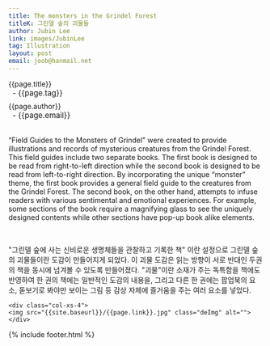 ```yaml
---
title: The monsters in the Grindel Forest
titleK: 그린델 숲의 괴물들
author: Jubin Lee
link: images/JubinLee
tag: Illustration
layout: post
email: joob@hanmail.net
---	
```


<div class="container">

<div class="deDep">
{{page.title}}<br>
<p style="font-size:15px; margin:0px; padding:0px 0px 0px 8px; margin:0px 0px 8px 0px;">- {{page.tag}}</p>
{{page.author}}<br>
<p style="font-size:15px; margin:0px; padding:0px 0px 0px 8px;">- {{page.email}}</p>
</div>

<br>

<div class="det lato">



“Field Guides to the Monsters of Grindel” were created to provide illustrations and records of mysterious creatures from the Grindel Forest. This field guides include two separate books. The first book is designed to be read from right-to-left direction while the second book is designed to be read from left-to-right direction. By incorporating the unique “monster” theme, the first book provides a general field guide to the creatures from the Grindel Forest. The second book, on the other hand, attempts to infuse readers with various sentimental and emotional experiences. For example, some sections of the book require a magnifying glass to see the uniquely designed contents while other sections have pop-up book alike elements.



</div>

<br>

<div class="noto">

"그린델 숲에 사는 신비로운 생명체들을 관찰하고 기록한 책" 이란 설정으로 그린델 숲의 괴물들이란 도감이 만들어지게 되었다. 이 괴물 도감은 읽는 방향이 서로 반대인 두권의 책을 동시에 넘겨볼 수 있도록 만들어졌다. "괴물"이란 소재가 주는 독특함을 책에도 반영하여 한 권의 책에는 일반적인 도감의 내용을, 그리고 다른 한 권에는 팝업북의 요소, 돋보기로 봐야만 보이는 그림 등 감상 자체에 즐거움을 주는 여러 요소를 넣었다.


</div>

<div class="row noto">
	
	<div class="col-xs-4">
	<img src="{{site.baseurl}}/{{page.link}}.jpg" class="deImg" alt=""></div>
	
</div>

	

</div> 

{% include footer.html %}
